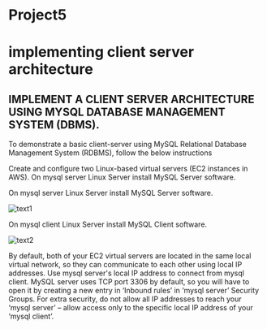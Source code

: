 # Project5
# implementing client server architecture

## IMPLEMENT A CLIENT SERVER ARCHITECTURE USING MYSQL DATABASE MANAGEMENT SYSTEM (DBMS).

To demonstrate a basic client-server using MySQL Relational Database Management System (RDBMS), follow the below instructions

Create and configure two Linux-based virtual servers (EC2 instances in AWS).
On mysql server Linux Server install MySQL Server software.

On mysql server Linux Server install MySQL Server software.

![text1](https://user-images.githubusercontent.com/108102087/184008951-0ec3dd81-18db-4b85-92ea-02fee2c46494.PNG)

On mysql client Linux Server install MySQL Client software.

![text2](https://user-images.githubusercontent.com/108102087/184009322-42c82cab-f891-4d38-af05-6a3d0c0dddfb.PNG)

By default, both of your EC2 virtual servers are located in the same local virtual network, so they can communicate to each other using local IP addresses. Use mysql server's local IP address to connect from mysql client. MySQL server uses TCP port 3306 by default, so you will have to open it by creating a new entry in ‘Inbound rules’ in ‘mysql server’ Security Groups. For extra security, do not allow all IP addresses to reach your ‘mysql server’ – allow access only to the specific local IP address of your ‘mysql client’.
